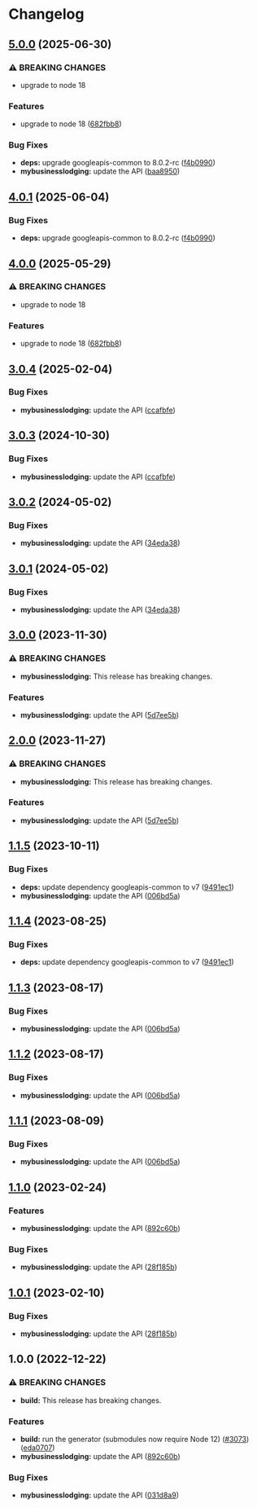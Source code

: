 # Changelog

## [5.0.0](https://github.com/googleapis/google-api-nodejs-client/compare/mybusinesslodging-v4.0.1...mybusinesslodging-v5.0.0) (2025-06-30)


### ⚠ BREAKING CHANGES

* upgrade to node 18

### Features

* upgrade to node 18 ([682fbb8](https://github.com/googleapis/google-api-nodejs-client/commit/682fbb869189ae92b3e9a194d37d0548af0c1f92))


### Bug Fixes

* **deps:** upgrade googleapis-common to 8.0.2-rc ([f4b0990](https://github.com/googleapis/google-api-nodejs-client/commit/f4b099071040cfbcfe4a2e7d487d45ee93b369e0))
* **mybusinesslodging:** update the API ([baa8950](https://github.com/googleapis/google-api-nodejs-client/commit/baa89502b126921234e4258a776771437ba91e71))

## [4.0.1](https://github.com/googleapis/google-api-nodejs-client/compare/mybusinesslodging-v4.0.0...mybusinesslodging-v4.0.1) (2025-06-04)


### Bug Fixes

* **deps:** upgrade googleapis-common to 8.0.2-rc ([f4b0990](https://github.com/googleapis/google-api-nodejs-client/commit/f4b099071040cfbcfe4a2e7d487d45ee93b369e0))

## [4.0.0](https://github.com/googleapis/google-api-nodejs-client/compare/mybusinesslodging-v3.0.4...mybusinesslodging-v4.0.0) (2025-05-29)


### ⚠ BREAKING CHANGES

* upgrade to node 18

### Features

* upgrade to node 18 ([682fbb8](https://github.com/googleapis/google-api-nodejs-client/commit/682fbb869189ae92b3e9a194d37d0548af0c1f92))

## [3.0.4](https://github.com/googleapis/google-api-nodejs-client/compare/mybusinesslodging-v3.0.3...mybusinesslodging-v3.0.4) (2025-02-04)


### Bug Fixes

* **mybusinesslodging:** update the API ([ccafbfe](https://github.com/googleapis/google-api-nodejs-client/commit/ccafbfe63a38a3b0d7ca9d5c900d6d7a4fc36214))

## [3.0.3](https://github.com/googleapis/google-api-nodejs-client/compare/mybusinesslodging-v3.0.2...mybusinesslodging-v3.0.3) (2024-10-30)


### Bug Fixes

* **mybusinesslodging:** update the API ([ccafbfe](https://github.com/googleapis/google-api-nodejs-client/commit/ccafbfe63a38a3b0d7ca9d5c900d6d7a4fc36214))

## [3.0.2](https://github.com/googleapis/google-api-nodejs-client/compare/mybusinesslodging-v3.0.1...mybusinesslodging-v3.0.2) (2024-05-02)


### Bug Fixes

* **mybusinesslodging:** update the API ([34eda38](https://github.com/googleapis/google-api-nodejs-client/commit/34eda38c76099f2aa6b906505fb7f2b33c43cf26))

## [3.0.1](https://github.com/googleapis/google-api-nodejs-client/compare/mybusinesslodging-v3.0.0...mybusinesslodging-v3.0.1) (2024-05-02)


### Bug Fixes

* **mybusinesslodging:** update the API ([34eda38](https://github.com/googleapis/google-api-nodejs-client/commit/34eda38c76099f2aa6b906505fb7f2b33c43cf26))

## [3.0.0](https://github.com/googleapis/google-api-nodejs-client/compare/mybusinesslodging-v2.0.0...mybusinesslodging-v3.0.0) (2023-11-30)


### ⚠ BREAKING CHANGES

* **mybusinesslodging:** This release has breaking changes.

### Features

* **mybusinesslodging:** update the API ([5d7ee5b](https://github.com/googleapis/google-api-nodejs-client/commit/5d7ee5b204fb7f8f0e7ae0f256e4d055f49c6666))

## [2.0.0](https://github.com/googleapis/google-api-nodejs-client/compare/mybusinesslodging-v1.1.5...mybusinesslodging-v2.0.0) (2023-11-27)


### ⚠ BREAKING CHANGES

* **mybusinesslodging:** This release has breaking changes.

### Features

* **mybusinesslodging:** update the API ([5d7ee5b](https://github.com/googleapis/google-api-nodejs-client/commit/5d7ee5b204fb7f8f0e7ae0f256e4d055f49c6666))

## [1.1.5](https://github.com/googleapis/google-api-nodejs-client/compare/mybusinesslodging-v1.1.4...mybusinesslodging-v1.1.5) (2023-10-11)


### Bug Fixes

* **deps:** update dependency googleapis-common to v7 ([9491ec1](https://github.com/googleapis/google-api-nodejs-client/commit/9491ec1cdc3c413e7d73edcfcd59cf5c28a7c855))
* **mybusinesslodging:** update the API ([006bd5a](https://github.com/googleapis/google-api-nodejs-client/commit/006bd5a42d4a82ac24d29724cc5d750d38484bb9))

## [1.1.4](https://github.com/googleapis/google-api-nodejs-client/compare/mybusinesslodging-v1.1.3...mybusinesslodging-v1.1.4) (2023-08-25)


### Bug Fixes

* **deps:** update dependency googleapis-common to v7 ([9491ec1](https://github.com/googleapis/google-api-nodejs-client/commit/9491ec1cdc3c413e7d73edcfcd59cf5c28a7c855))

## [1.1.3](https://github.com/googleapis/google-api-nodejs-client/compare/mybusinesslodging-v1.1.2...mybusinesslodging-v1.1.3) (2023-08-17)


### Bug Fixes

* **mybusinesslodging:** update the API ([006bd5a](https://github.com/googleapis/google-api-nodejs-client/commit/006bd5a42d4a82ac24d29724cc5d750d38484bb9))

## [1.1.2](https://github.com/googleapis/google-api-nodejs-client/compare/mybusinesslodging-v1.1.1...mybusinesslodging-v1.1.2) (2023-08-17)


### Bug Fixes

* **mybusinesslodging:** update the API ([006bd5a](https://github.com/googleapis/google-api-nodejs-client/commit/006bd5a42d4a82ac24d29724cc5d750d38484bb9))

## [1.1.1](https://github.com/googleapis/google-api-nodejs-client/compare/mybusinesslodging-v1.1.0...mybusinesslodging-v1.1.1) (2023-08-09)


### Bug Fixes

* **mybusinesslodging:** update the API ([006bd5a](https://github.com/googleapis/google-api-nodejs-client/commit/006bd5a42d4a82ac24d29724cc5d750d38484bb9))

## [1.1.0](https://github.com/googleapis/google-api-nodejs-client/compare/mybusinesslodging-v1.0.1...mybusinesslodging-v1.1.0) (2023-02-24)


### Features

* **mybusinesslodging:** update the API ([892c60b](https://github.com/googleapis/google-api-nodejs-client/commit/892c60b19065d1addc7e958e692e490ebbd49099))


### Bug Fixes

* **mybusinesslodging:** update the API ([28f185b](https://github.com/googleapis/google-api-nodejs-client/commit/28f185b430329233ac7faf9204db1fdf88f3ef1d))

## [1.0.1](https://github.com/googleapis/google-api-nodejs-client/compare/mybusinesslodging-v1.0.0...mybusinesslodging-v1.0.1) (2023-02-10)


### Bug Fixes

* **mybusinesslodging:** update the API ([28f185b](https://github.com/googleapis/google-api-nodejs-client/commit/28f185b430329233ac7faf9204db1fdf88f3ef1d))

## 1.0.0 (2022-12-22)


### ⚠ BREAKING CHANGES

* **build:** This release has breaking changes.

### Features

* **build:** run the generator (submodules now require Node 12) ([#3073](https://github.com/googleapis/google-api-nodejs-client/issues/3073)) ([eda0707](https://github.com/googleapis/google-api-nodejs-client/commit/eda07079dadab46a80b6f9ede618f4f43030169e))
* **mybusinesslodging:** update the API ([892c60b](https://github.com/googleapis/google-api-nodejs-client/commit/892c60b19065d1addc7e958e692e490ebbd49099))


### Bug Fixes

* **mybusinesslodging:** update the API ([031d8a9](https://github.com/googleapis/google-api-nodejs-client/commit/031d8a9c1ad84f7ba1e48f8f48cb6a64d0d70d78))
